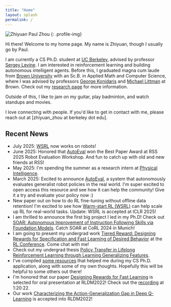 ```yaml
---
title: "Home"
layout: splash
permalink: /
---
```


<style>
  .profile-img {
    display: block;
    margin: 0 0 50px 0;
    max-width: 100%;
    width: 300px;
    padding: 20px;
  }
  @media (min-width: 768px) {
    .profile-img {
      float: right;
      margin: 0 0 50px 80px;
      padding-left: 20px;
      width: 30%;
      min-width: 330px;
    }
  }
</style>

![Zhiyuan Paul Zhou](./images/new_profile.png)
{: .profile-img}

Hi there! Welcome to my home page. My name is Zhiyuan, though I usually go by Paul.

I am currently a CS Ph.D. student at [UC Berkeley](https://www.berkeley.edu), advised by professor [Sergey Levine](https://people.eecs.berkeley.edu/~svlevine/). I am interested in reinforcement learning and building autonomous intelligent agents.
Before this, I graduated magna cum laude from [Brown University](https://www.brown.edu) with an Sc.B. in Applied Math and Computer Science, where I was advised by professors [George Konidaris](https://cs.brown.edu/people/gdk/) and [Michael Littman](https://www.littmania.com) at Brown. Check out my [research page](/research/) for more information.

Outside of this, I like to jam on my guitar, play badminton, and watch standups and movies.

I love connecting with people. If you'd like to get in contact with me, please reach out at [zhiyuan_zhou at berkeley dot edu].

## Recent News
- July 2025: [WSRL](/wsrl/) now works on robots!
- June 2025: Honored that [AutoEval](https://auto-eval.github.io) won the Best Paper Award at RSS 2025 Robot Evaluation Workshop. And fun to catch up with old and new friends at RSS!
- May 2025: I'm spending the summer as a research intern at [Physical Intelligence](https://pi.website).
- March 2025: Excited to announce [AutoEval](https://auto-eval.github.io), a system that autonomously evaluates generalist robot policies in the real world. I'm super excited to open access this resource and see how it can help the community! Give it a try and evaluate your policy now :)
- New paper out on how to do RL fine-tuning without offline data retention! I'm excited to see how [Warm-start RL (WSRL)](http://arxiv.org/abs/2412.07762) can help scale up RL for real-world tasks. Update: WSRL is accepted at ICLR 2025!
- I am thrilled to announce the first big project I led in my Ph.D! Check out [SOAR: Autonomous Improvement of Instruction Following Skills via Foundation Models](https://auto-improvement.github.io). Catch SOAR at CoRL 2024 in Munich! 
- I am going to present my undergrad work [Tiered Reward: Designing Rewards for Specification and Fast Learning of Desired Behavior](/tiered_reward/) at the [RL Conference](https://rl-conference.cc). Come chat with me!
- Check out my undergrad thesis [Policy Transfer in Lifelong Reinforcement Learning through Learning Generalizing Features](https://cs.brown.edu/media/filer_public/c2/72/c272a1f8-1186-4a85-8f97-cfe8a1a7278a/zhouzhiyuan_honors_thesis.pdf).
- I've compiled [some resources](/grad_school_apps/) that helped me during my CS Ph.D. application, along with some of my own thoughts. Hopefully this will be helpful to some others out there!
- I'm honored that our paper [Designing Rewards for Fast Learning](https://arxiv.org/abs/2205.15400?context=cs.AI) is selected for oral presentation at RLDM2022! Check out the [recording](https://brown.hosted.panopto.com/Panopto/Pages/Viewer.aspx?id=7adfa2ab-3dde-46ab-b69e-aea800efe5ef) at 1:20:22.
- Our work [Characterizing the Action-Generalization Gap in Deep Q-Learning](https://arxiv.org/abs/2205.05588) is accepted into RLDM2022!
